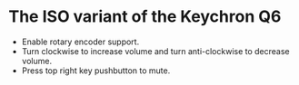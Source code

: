 # The ISO variant of the Keychron Q6

- Enable rotary encoder support.
- Turn clockwise to increase volume and turn anti-clockwise to decrease volume.
- Press top right key pushbutton to mute.
